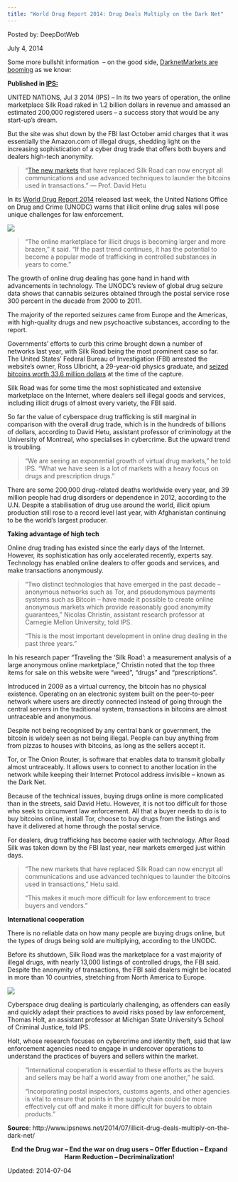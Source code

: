 ```yaml
---
title: "World Drug Report 2014: Drug Deals Multiply on the Dark Net"
---
```


Posted by: DeepDotWeb

<span>July 4, 2014</span>

<p><span class="meta_origin">Some more bullshit information  &#8211; on the good side, <a href="https://g-i-r.github.io/deepdotweb/2014/05/12/darknetmarkets-listing-count-is-booming-53917/">DarknetMarkets are booming</a> as we know:</span></p>
<p><span class="meta_origin"><strong>Published in <a href="http://www.ipsnews.net/2014/07/illicit-drug-deals-multiply-on-the-dark-net/">IPS:</a></strong><br />
</span></p>
<p><span class="meta_origin">UNITED NATIONS, Jul 3 2014 (IPS) </span>&#8211; In its two years of operation, the online marketplace Silk Road raked in 1.2 billion dollars in revenue and amassed an estimated 200,000 registered users – a success story that would be any start-up’s dream.<span id="more-135364"></span></p>
<p>But the site was shut down by the FBI last October amid charges that it was essentially the Amazon.com of illegal drugs, shedding light on the increasing sophistication of a cyber drug trade that offers both buyers and dealers high-tech anonymity.</p>
<blockquote>
<div class="simplePullQuote3">“<a href="https://g-i-r.github.io/deepdotweb/2013/10/28/updated-llist-of-hidden-marketplaces-tor-i2p/">The new markets</a> that have replaced Silk Road can now encrypt all communications and use advanced techniques to launder the bitcoins used in transactions.&#8221; &#8212; Prof. David Hetu</div>
</blockquote>
<p>In its <a href="http://www.unodc.org/documents/wdr2014/World_Drug_Report_2014_web.pdf">World Drug Report 2014</a> released last week, the United Nations Office on Drug and Crime (UNODC) warns that illicit online drug sales will pose unique challenges for law enforcement.</p>
<img src="https://G-I-R.github.io/deepdotweb/imgs/2014/07/un.png" />

<blockquote><p>“The online marketplace for illicit drugs is becoming larger and more brazen,” it said. “If the past trend continues, it has the potential to become a popular mode of trafficking in controlled substances in years to come.”</p></blockquote>
<p>The growth of online drug dealing has gone hand in hand with advancements in technology. The UNODC’s review of global drug seizure data shows that cannabis seizures obtained through the postal service rose 300 percent in the decade from 2000 to 2011.</p>
<p>The majority of the reported seizures came from Europe and the Americas, with high-quality drugs and new psychoactive substances, according to the report.</p>
<p>Governments’ efforts to curb this crime brought down a number of networks last year, with Silk Road being the most prominent case so far. The United States’ Federal Bureau of Investigation (FBI) arrested the website’s owner, Ross Ulbricht, a 29-year-old physics graduate, and <a href="http://www.fbi.gov/newyork/press-releases/2013/manhattan-u.s.-attorney-announces-seizure-of-additional-28-million-worth-of-bitcoins-belonging-to-ross-william-ulbricht-alleged-owner-and-operator-of-silk-road-website%20">seized bitcoins worth 33.6 million dollars</a> at the time of the capture.</p>
<p>Silk Road was for some time the most sophisticated and extensive marketplace on the Internet, where dealers sell illegal goods and services, including illicit drugs of almost every variety, the FBI said.</p>
<p>So far the value of cyberspace drug trafficking is still marginal in comparison with the overall drug trade, which is in the hundreds of billions of dollars, according to David Hetu, assistant professor of criminology at the University of Montreal, who specialises in cybercrime. But the upward trend is troubling.</p>
<blockquote><p>“We are seeing an exponential growth of virtual drug markets,” he told IPS. “What we have seen is a lot of markets with a heavy focus on drugs and prescription drugs.”</p></blockquote>
<p>There are some 200,000 drug-related deaths worldwide every year, and 39 million people had drug disorders or dependence in 2012, according to the U.N. Despite a stabilisation of drug use around the world, illicit opium production still rose to a record level last year, with Afghanistan continuing to be the world’s largest producer.</p>
<p><strong>Taking advantage of high tech</strong></p>
<p>Online drug trading has existed since the early days of the Internet. However, its sophistication has only accelerated recently, experts say. Technology has enabled online dealers to offer goods and services, and make transactions anonymously.</p>
<blockquote><p>“Two distinct technologies that have emerged in the past decade – anonymous networks such as Tor, and pseudonymous payments systems such as Bitcoin – have made it possible to create online anonymous markets which provide reasonably good anonymity guarantees,” Nicolas Christin, assistant research professor at Carnegie Mellon University, told IPS.</p>
<p>“This is the most important development in online drug dealing in the past three years.”</p></blockquote>
<p>In his research paper “Traveling the ‘Silk Road’: a measurement analysis of a large anonymous online marketplace,” Christin noted that the top three items for sale on this website were “weed”, “drugs” and “prescriptions”.</p>
<p>Introduced in 2009 as a virtual currency, the bitcoin has no physical existence. Operating on an electronic system built on the peer-to-peer network where users are directly connected instead of going through the central servers in the traditional system, transactions in bitcoins are almost untraceable and anonymous.</p>
<p>Despite not being recognised by any central bank or government, the bitcoin is widely seen as not being illegal. People can buy anything from from pizzas to houses with bitcoins, as long as the sellers accept it.</p>
<p>Tor, or The Onion Router, is software that enables data to transmit globally almost untraceably. It allows users to connect to another location in the network while keeping their Internet Protocol address invisible – known as the Dark Net.</p>
<p>Because of the technical issues, buying drugs online is more complicated than in the streets, said David Hetu. However, it is not too difficult for those who seek to circumvent law enforcement. All that a buyer needs to do is to buy bitcoins online, install Tor, choose to buy drugs from the listings and have it delivered at home through the postal service.</p>
<p>For dealers, drug trafficking has become easier with technology. After Road Silk was taken down by the FBI last year, new markets emerged just within days.</p>
<blockquote><p>“The new markets that have replaced Silk Road can now encrypt all communications and use advanced techniques to launder the bitcoins used in transactions,” Hetu said.</p>
<p>“This makes it much more difficult for law enforcement to trace buyers and vendors.”</p></blockquote>
<p><strong>International cooperation </strong></p>
<p>There is no reliable data on how many people are buying drugs online, but the types of drugs being sold are multiplying, according to the UNODC.</p>
<p>Before its shutdown, Silk Road was the marketplace for a vast majority of illegal drugs, with nearly 13,000 listings of controlled drugs, the FBI said. Despite the anonymity of transactions, the FBI said dealers might be located in more than 10 countries, stretching from North America to Europe.</p>
<img src="https://G-I-R.github.io/deepdotweb/imgs/2014/07/drug-war1.jpg" />

<p>Cyberspace drug dealing is particularly challenging, as offenders can easily and quickly adapt their practices to avoid risks posed by law enforcement, Thomas Holt, an assistant professor at Michigan State University’s School of Criminal Justice, told IPS.</p>
<p>Holt, whose research focuses on cybercrime and identity theft, said that law enforcement agencies need to engage in undercover operations to understand the practices of buyers and sellers within the market.</p>
<blockquote><p>“International cooperation is essential to these efforts as the buyers and sellers may be half a world away from one another,” he said.</p>
<p>“Incorporating postal inspectors, customs agents, and other agencies is vital to ensure that points in the supply chain could be more effectively cut off and make it more difficult for buyers to obtain products.”</p></blockquote>
<p><strong>Source</strong>: http://www.ipsnews.net/2014/07/illicit-drug-deals-multiply-on-the-dark-net/</p>
<p style="text-align: center;"><strong>End the Drug war &#8211; End the war on drug users &#8211; Offer Eduction &#8211; Expand Harm Reduction &#8211; Decriminalization! </strong></p>

Updated: 2014-07-04
    
